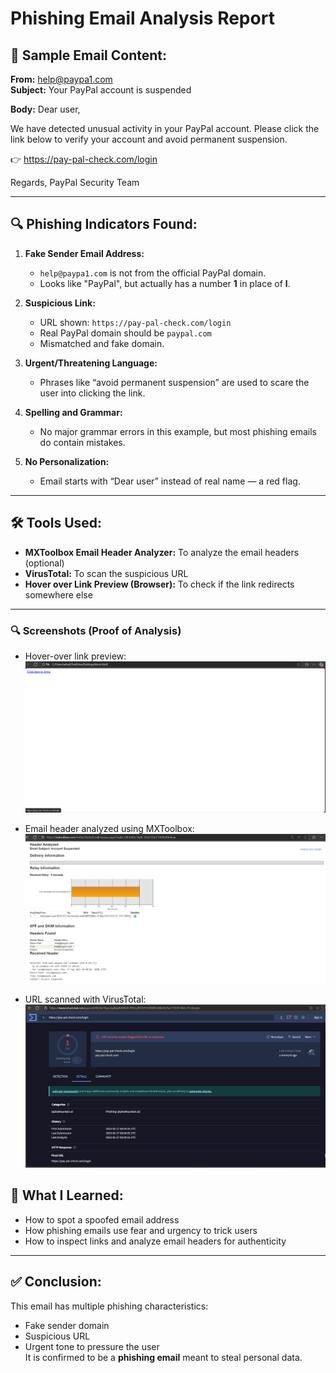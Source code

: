 # Phishing Email Analysis Report

## 📧 Sample Email Content:

**From:** help@paypa1.com  
**Subject:** Your PayPal account is suspended  

**Body:**
Dear user,

We have detected unusual activity in your PayPal account.
Please click the link below to verify your account and avoid permanent suspension.

👉 https://pay-pal-check.com/login

Regards,
PayPal Security Team


---

## 🔍 Phishing Indicators Found:

1. **Fake Sender Email Address:**  
   - `help@paypa1.com` is not from the official PayPal domain.
   - Looks like "PayPal", but actually has a number **1** in place of **l**.

2. **Suspicious Link:**  
   - URL shown: `https://pay-pal-check.com/login`  
   - Real PayPal domain should be `paypal.com`  
   - Mismatched and fake domain.

3. **Urgent/Threatening Language:**  
   - Phrases like “avoid permanent suspension” are used to scare the user into clicking the link.

4. **Spelling and Grammar:**  
   - No major grammar errors in this example, but most phishing emails do contain mistakes.

5. **No Personalization:**  
   - Email starts with “Dear user” instead of real name — a red flag.

---

## 🛠️ Tools Used:

- **MXToolbox Email Header Analyzer:** To analyze the email headers (optional)
- **VirusTotal:** To scan the suspicious URL
- **Hover over Link Preview (Browser):** To check if the link redirects somewhere else

---

### 🔍 Screenshots (Proof of Analysis)

- Hover-over link preview:
  ![Hover](HoverLinkRecord.png)

- Email header analyzed using MXToolbox:
  ![Header](MXToolboxRecord.png)

- URL scanned with VirusTotal:
  ![VT](VirusTotalRecord.png)


## 🧠 What I Learned:

- How to spot a spoofed email address
- How phishing emails use fear and urgency to trick users
- How to inspect links and analyze email headers for authenticity

---

## ✅ Conclusion:

This email has multiple phishing characteristics:
- Fake sender domain
- Suspicious URL
- Urgent tone to pressure the user  
It is confirmed to be a **phishing email** meant to steal personal data.

